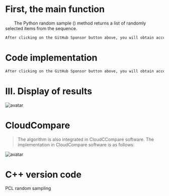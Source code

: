 #  First, the main function 

   The Python random sample () method returns a list of randomly selected items from the sequence. 

  ```python  
After clicking on the GitHub Sponsor button above, you will obtain access permissions to my private code repository ( https://github.com/slowlon/my_code_bar ) to view this blog code. By searching the code number of this blog, you can find the code you need, code number is: 2024020309574467220
  ```  
#  Code implementation 

  ```python  
After clicking on the GitHub Sponsor button above, you will obtain access permissions to my private code repository ( https://github.com/slowlon/my_code_bar ) to view this blog code. By searching the code number of this blog, you can find the code you need, code number is: 2024020309574467220
  ```  
#  III. Display of results 

 ![avatar]( 280b0fb2555d4c02962be5c61096a123.png) 

#  CloudCompare 

>  The algorithm is also integrated in CloudCCompare software. The implementation in CloudCompare software is as follows: 

 ![avatar]( 20201230092648371.gif) 

#  C++ version code 

 PCL random sampling 

